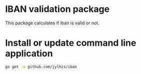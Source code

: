 # IBAN validation package
This package calculates if iban is valid or not.

# Install or update command line application
```bash
go get -u github.com/jylhis/iban
```